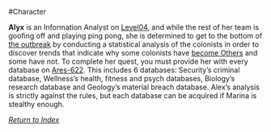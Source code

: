 #Character 

**Alyx** is an Information Analyst on [Level04](Level04), and while the rest of her team is goofing off and playing ping pong, she is determined to get to the bottom of [the outbreak](LogosPathogenesis.md) by conducting a statistical analysis of the colonists in order to discover trends that indicate why some colonists have [become Others](LogosPathogenesis.md) and some have not. To complete her quest, you must provide her with every database on [Ares-622](Ares-622.md). This includes 6 databases: Security’s criminal database, Wellness’s health, fitness and psych databases, Biology’s research database and Geology’s material breach database. Alex’s analysis is strictly against the rules, but each database can be acquired if Marina is stealthy enough.

*[Return to Index](index2.md)*
